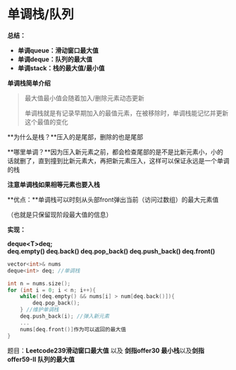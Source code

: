 # 单调栈/队列

**总结：**

* **单调queue：滑动窗口最大值**
* **单调deque：队列的最大值**
* **单调stack：栈的最大值/最小值**

**单调栈简单介绍**

> 最大值最小值会随着加入/删除元素动态更新
>
> 单调栈就是有记录早期加入的最值元素，在被移除时，单调栈能记忆并更新这个最值的变化

**为什么是栈？**压入的是尾部，删除的也是尾部

**哪里单调？**因为压入新元素之前，都会检查尾部的是不是比新元素小，小的话就删了，直到撞到比新元素大，再把新元素压入，这样可以保证永远是一个单调的栈

**注意单调栈如果相等元素也要入栈**

**优点：**单调栈可以时刻从头部front弹出当前（访问过数组）的最大元素值

（也就是只保留现阶段最大值的信息）

**实现：**

**deque&lt;T&gt;deq;  
deq.empty\(\) deq.back\(\) deq.pop\_back\(\) deq.push\_back\(\) deq.front\(\)** 

```cpp
vector<int>& nums
deque<int> deq; //单调栈

int n = nums.size();
for (int i = 0; i < n; i++){
    while(!deq.empty() && nums[i] > num[deq.back()]){
        deq.pop_back();
    } //维护单调栈
    deq.push_back(i); //弹入新元素
    ...
    nums[deq.front()]作为可以返回的最大值
}
```

题目：**Leetcode239滑动窗口最大值** 以及 **剑指offer30 最小栈**以及**剑指 offer59-II 队列的最大值**

